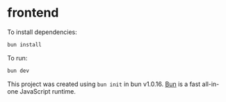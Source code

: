 # frontend

To install dependencies:

```bash
bun install
```

To run:

```bash
bun dev
```

This project was created using `bun init` in bun v1.0.16. [Bun](https://bun.sh) is a fast all-in-one JavaScript runtime.
